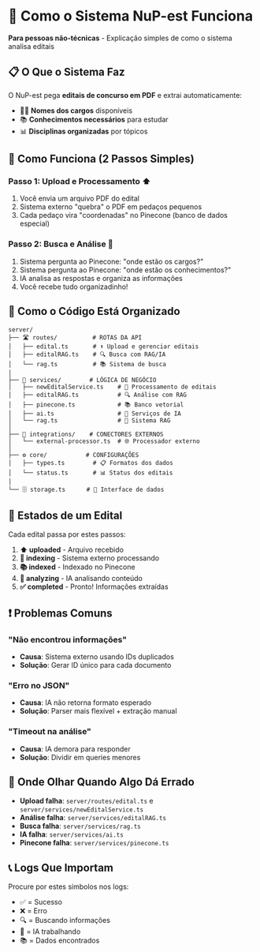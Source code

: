 # 🎯 Como o Sistema NuP-est Funciona

**Para pessoas não-técnicas** - Explicação simples de como o sistema analisa editais

## 📋 O Que o Sistema Faz

O NuP-est pega **editais de concurso em PDF** e extrai automaticamente:
- 👨‍💼 **Nomes dos cargos** disponíveis
- 📚 **Conhecimentos necessários** para estudar
- 📊 **Disciplinas organizadas** por tópicos

## 🔄 Como Funciona (2 Passos Simples)

### **Passo 1: Upload e Processamento** ⬆️
1. Você envia um arquivo PDF do edital
2. Sistema externo "quebra" o PDF em pedaços pequenos
3. Cada pedaço vira "coordenadas" no Pinecone (banco de dados especial)

### **Passo 2: Busca e Análise** 🤖
1. Sistema pergunta ao Pinecone: "onde estão os cargos?"
2. Sistema pergunta ao Pinecone: "onde estão os conhecimentos?"
3. IA analisa as respostas e organiza as informações
4. Você recebe tudo organizadinho!

## 📁 Como o Código Está Organizado

```
server/
├── 🛣️ routes/          # ROTAS DA API
│   ├── edital.ts       # ⬆️ Upload e gerenciar editais
│   ├── editalRAG.ts    # 🔍 Busca com RAG/IA
│   └── rag.ts          # 📚 Sistema de busca
│
├── 🔧 services/        # LÓGICA DE NEGÓCIO
│   ├── newEditalService.ts    # 🤖 Processamento de editais
│   ├── editalRAG.ts           # 🔍 Análise com RAG
│   ├── pinecone.ts            # 📚 Banco vetorial
│   ├── ai.ts                  # 🧠 Serviços de IA
│   └── rag.ts                 # 📖 Sistema RAG
│
├── 🔌 integrations/    # CONECTORES EXTERNOS
│   └── external-processor.ts  # 🌐 Processador externo
│
├── ⚙️ core/           # CONFIGURAÇÕES
│   ├── types.ts        # 📋 Formatos dos dados
│   └── status.ts       # 📊 Status dos editais
│
└── 🗄️ storage.ts      # 💾 Interface de dados
```

## 🚦 Estados de um Edital

Cada edital passa por estes passos:

1. **⬆️ uploaded** - Arquivo recebido
2. **🔄 indexing** - Sistema externo processando  
3. **📚 indexed** - Indexado no Pinecone
4. **🤖 analyzing** - IA analisando conteúdo
5. **✅ completed** - Pronto! Informações extraídas

## ❗ Problemas Comuns

### "Não encontrou informações"
- **Causa**: Sistema externo usando IDs duplicados
- **Solução**: Gerar ID único para cada documento

### "Erro no JSON"
- **Causa**: IA não retorna formato esperado
- **Solução**: Parser mais flexível + extração manual

### "Timeout na análise"
- **Causa**: IA demora para responder
- **Solução**: Dividir em queries menores

## 🔧 Onde Olhar Quando Algo Dá Errado

- **Upload falha**: `server/routes/edital.ts` e `server/services/newEditalService.ts`
- **Análise falha**: `server/services/editalRAG.ts`  
- **Busca falha**: `server/services/rag.ts`
- **IA falha**: `server/services/ai.ts`
- **Pinecone falha**: `server/services/pinecone.ts`

## 📞 Logs Que Importam

Procure por estes símbolos nos logs:
- ✅ = Sucesso
- ❌ = Erro  
- 🔍 = Buscando informações
- 🤖 = IA trabalhando
- 📚 = Dados encontrados
